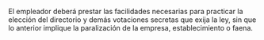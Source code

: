 El empleador deberá prestar las facilidades necesarias para practicar la elección del directorio y demás votaciones secretas que exija la ley, sin que lo anterior implique la paralización de la empresa, establecimiento o faena.